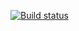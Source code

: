 [![Build status](https://ci.appveyor.com/api/projects/status/wvugmefjnv0qhl0f?svg=true)](https://ci.appveyor.com/project/DianaBasenkova/autom-3-1)
